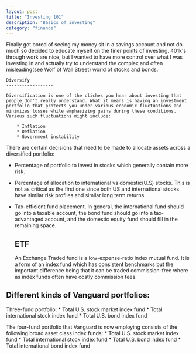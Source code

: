 ```yaml
---
layout: post
title: "Investing 101"
description: "Basics of investing"
category: "finance"
---
```


Finally got bored of seeing my money sit in a savings account and not do much so decided to educate myself on the finer points of investing. 401k's through work are nice, but I wanted to have more control over what I was investing in and actually try to understand the complex and often misleading(see Wolf of Wall Street) world of stocks and bonds.


    Diversify
    ------------------

    Diversification is one of the cliches you hear about investing that people don't really understand. What it means is having an investment portfolio that protects you under various economic fluctuations and minimizes losses while emphasizing gains during these conditions. Various such fluctuations might include:

        * Inflation
        * Deflation
        * Government instability


There are certain decisions that need to be made to allocate assets across a diversified portfolio:

>
* Percentage of portfolio to invest in stocks which generally contain more risk.
* Percentage of allocation to international vs domestic(U.S) stocks. This is not as critical as the first one since both US and international stocks have similar risk profiles and similar long term returns.
* Tax-efficient fund placement. In general, the international fund should go into a taxable account, the bond fund should go into a tax-advantaged account, and the domestic equity fund should fill in the remaining space.


    ETF
    -----

    An Exchange Traded fund is a low-expense-ratio index mutual fund. It is a form of an index fund which has consistent benchmarks but the important difference being that it can be traded commission-free where as index funds often have costly commission fees.
    
 Different kinds of Vanguard portfolios:
 ---------------------------------------
  Three-fund portfolio:
        * Total U.S. stock market index fund
        * Total international stock index fund
        * Total U.S. bond index fund
        
  The four-fund portfolio that Vanguard is now employing consists of the following broad asset class index funds:
        * Total U.S. stock market index fund
        * Total international stock index fund
        * Total U.S. bond index fund
        * Total international bond index fund
